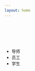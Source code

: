 ```yaml
---
layout: home
---
```

<!--index.md-->

 <img  src="./favicon.jpg" border="0" style="display:none;"/>
<div class="container head" style="height:70px;">
</div>
<link href="./css/dialog.css" rel="stylesheet">

<div class="container">
	<input type="hidden" id="people_json" value='{"tutor":[{"id":"1","name":"李凤华","img":"./images/lifenghua.jpg","introduce":"李凤华，男，1966年3月出生，中国科学院信息工程研究所研究员、博士生导师，曾为北京电子科技学院教授、西安电子科技大学通信工程学院兼职教授、博士生导师，中国科学院“百人计划”学者。","span_id":"span_1"},{"id":"2","name":"牛犇","img":"./images/niuben.jpg","introduce":"待补充","span_id":"span_2"},{"id":"3","name":"郭云川","img":"./images/guoyunchuan.jpg","introduce":"待补充","span_id":"span_3"},{"id":"4","name":"王竹","img":"./images/wangzhu.jpg","introduce":"王竹，工学博士，硕士生导师。主持国家自然科学基金一项，所级密码专项两项，先后参与国家科技支撑计划，国家863重大专项，中科院先导专项等课题的研究工作，发表论文20余篇。主要研究方向为密码理论与技术。","span_id":"span_4"}],"worker":[{"id":"1","name":"耿魁","img":"./images/gengkui.jpg","introduce":"待补充","span_id":"span_1"},{"id":"2","name":"张巧夺","img":"./images/zhangqiaoduo.jpg","introduce":"张巧夺，女，1990年6月出生，中国科学院信息工程研究所助理工程师，研究方向网络安全管控技术及相关理论。","span_id":"span_2"},{"id":"3","name":"张玲翠","img":"./images/zhanglingcui.jpg","introduce":"待补充","span_id":"span_3"},{"id":"4","name":"周曙光","img":"./images/zhoushuguang.jpg","introduce":"待补充","span_id":"span_4"},{"id":"5","name":"王震","img":"./images/wangzhen.jpg","introduce":"待补充","span_id":"span_5"}],"student":[{"id":"1","name":"寇文龙","tutor":"李凤华研究员","img":"./images/kouwenlong.jpg","introduce":"寇文龙，男，1990年生，信息安全专业在读博士，熟练使用C、Shell脚本，熟悉Linux，热衷于探索操作系统的真相。","span_id":"span_1"},{"id":"2","name":"华佳烽","tutor":"李凤华研究员","img":"./images/huajiafeng.jpg","introduce":"华佳烽，西安电子科技大学密码学专业在读博士生，研究方向为隐私保护，主要聚焦于在线预诊断系统和远程医疗监测系统中的隐私泄露问题。","span_id":"span_2"},{"id":"3","name":"孙哲","tutor":"李凤华研究员","img":"./images/sunzhe.jpg","introduce":"孙哲，男，安徽安庆人，14级信息安全专业在读博士。研究方向隐私保护，爱好阅读、游泳。","span_id":"span_3"},{"id":"4","name":"陈黎丽","tutor":"李凤华研究员","img":"./images/chenlili.jpg","introduce":"陈黎丽，女，山东人，密码学专业在读博士生。本科毕业于南京信息工程大学，硕士毕业于兰州理工大学。目前主要进行采集策略方案的研究，对C语言有一定的了解。工作之余，热爱播音主持，喜欢瑜伽，游泳等运动。","span_id":"span_4"},{"id":"5","name":"王新宇","tutor":"李凤华研究员","img":"./images/wangxinyu.jpg","introduce":"王新宇，计算机专业系统与结构专业在读博士生，方向为隐私保护。主要研究移动客户端中用户隐私泄露问题。热爱编程，专注软件架构和面向对象语言理论。熟练使用各种编程IDE平台以及快捷键。常用C/C++、JAVA、Python语言开发。","span_id":"span_5"},{"id":"6","name":"李子孚","tutor":"李凤华研究员","img":"./images/lizifu.jpg","introduce":"李子孚，2014级硕士（2016级转博），访问控制方向，熟悉C、网络编程，java处于起步中~爱好养花、游泳、乒乓、轮滑。人生信条：仰望星空， 脚踏实地。","span_id":"span_6"},{"id":"27","name":"房梁","tutor":"方滨兴","img":"./images/fangliang.jpg","introduce":"山西太原人士，北京邮电大学2013级博士，研究方向是访问控制，马上要毕业加入NSP啦~~平时呢喜欢打打篮球，看看历史书~~","span_id":"span_27"},{"id":"7","name":"李勇俊","tutor":"李凤华研究员","img":"./images/liyongjun.jpg","introduce":"李勇俊，浙江丽水人，信工所2014级硕博连读研究生。个人理念：在纷繁复杂中保持内心的坚定、 笃实与从容， 始终做自己的主人。","span_id":"span_7"},{"id":"8","name":"刘子文","tutor":"郭云川副研究员","img":"./images/liuziwen.jpg","introduce":"刘子文，男，湖北咸宁人，2015级信息工程研究所计算机技术硕士，使用的编程语言是C语言，有一定的学习能力，喜欢的运动是羽毛球。","span_id":"span_8"},{"id":"9","name":"田博修","tutor":"李凤华研究员","img":"./images/tianboxiu.jpg","introduce":"田博修，研究生三年级，湖北荆州人。平时热爱游泳、篮球等运动，喜爱读书。熟练使用Java、Scala，有分布式计算、后台开发、多线程、异步I/O编程、数据挖掘和分析经验。","span_id":"span_9"},{"id":"5","name":"吕梦凡","tutor":"李凤华研究员","img":"./images/lvmengfan.jpg","introduce":"吕梦凡，福建宁德人，信息工程研究所2015级硕士研究生。熟悉使用Linux／C语言，研究内容为计算机网络相关方向。","span_id":"span_5"},{"id":"10","name":"陈鹏翔","tutor":"郭云川副研究员","img":"./images/chenpengxiang.jpg","introduce":"陈鹏翔，湖北人，16级专业硕士。爱好运动，旅游。比较熟悉java语言，对redis，以及spring，netty等开源框架比较感兴趣。","span_id":"span_10"},{"id":"11","name":"李凌","tutor":"李凤华研究员","img":"./images/liling.jpg","introduce":"李凌，湖南浏阳人，信息工程研究所五室NSP 2016级小硕士一枚。熟悉Linux C/C++。工作学习之余，爱好游泳、羽毛球等运动。","span_id":"span_11"},{"id":"12","name":"杨正坤","tutor":"郭云川副研究员","img":"./images/yangzhengkun.jpg","introduce":"杨正坤，热衷于ML/DL的amateur一枚，偏爱Python/C++，来自于美丽的火锅之城--重庆。钟爱的学习准则是--不偷懒，善独思。","span_id":"span_12"},{"id":"13","name":"李丁焱","tutor":"李凤华研究员","img":"./images/lidingyan.jpg","introduce":"李丁焱，山西临汾人，本科毕业于中央财经大学，16级学术硕士，踏实肯干，为人随和，希望未来的两年里能在李老师和各位老师以及师兄师姐们的悉心指导下，在科研和工程领域都能取得较大的进步。","span_id":"span_13"},{"id":"14","name":"金伟","tutor":"李凤华研究员","img":"./images/jinwei.jpg","introduce":"金伟，生源地为北京。目前是NSP组研二在读学生，本科是中央财经大学信息安全专业，于2016年大四进入NSP组，在工程组进行工程锻炼，在访问控制组结合理论进行研究，很喜欢组里努力向上的氛围。在今后，愿踏踏实实打好工程基础、提升论文水平，为组里做贡献、为自己积累实力，增强优势、填补短板。我喜欢舞蹈和运动，可以用在科研之余调节好自己，需要时娱乐大家，性格活泼开朗，认真负责，集体荣誉感强。","span_id":"span_14"},{"id":"15","name":"王瀚仪","tutor":"李凤华研究员","img":"./images/wanghanyi.jpg","introduce":"xxx","span_id":"span_15"},{"id":"16","name":"黄文博","tutor":"李凤华研究员","img":"./images/huangwenbo.jpg","introduce":"我来自山西太原，西安电子科技大学2016级计算机科学与技术专业在读硕士研究所，本科为燕山大学计算机科学与技术专业。目前在所里作为客座学生就读（2017年9月2日起）。对c++和c比较熟悉，喜欢数学和计算机。","span_id":"span_16"},{"id":"17","name":"陈佩","tutor":"李凤华研究员","img":"./images/chenpei.jpg","introduce":"陈佩，生于1993年，本科毕业自上海大学。平时业余时间多琢磨代码，喜欢看武侠小说和编程书籍。熟悉C/C++、Python、Java等常见语言，它们是我手中的刀和剑。","span_id":"span_17"},{"id":"18","name":"贺坤","tutor":"王竹副研究员","img":"./images/hekun.jpg","introduce":"贺坤，2017级硕士，，平时对linux c较为熟悉，组内做过天地一体化中的采集系统的相关工作。来自于安徽省安庆市。平时爱好运动，喜欢篮球、乒乓球、羽毛球等球类运动。","span_id":"span_18"},{"id":"19","name":"张晗","tutor":"郭云川副研究员","img":"./images/zhanghan.jpg","introduce":"张晗，安徽淮北人，毕业于四川大学，信息工程研究所五室硕士一年级在读，在组里实习期间参与了一些工程任务。喜欢旅游、运动。","span_id":"span_19"},{"id":"20","name":"尹沛捷","tutor":"李凤华研究员","img":"./images/yinpeijie.jpg","introduce":"尹沛捷，女，1995年3月生，陕西汉中人。2017年9月加入NSP。爱好广泛，钟爱体育运动，热别是羽毛球、篮球。","span_id":"span_20"},{"id":"21","name":"杨志东","tutor":"李凤华研究员","img":"./images/yangzhidong.jpg","introduce":"2017级计算机技术专业硕士，来自于辽宁锦州，毕业于哈尔滨工业大学(威海)，为人随和，求知欲强，喜欢运动，酷爱篮球。","span_id":"span_21"},{"id":"22","name":"诸天逸","tutor":"李凤华研究员","img":"./images/zhutianyi.jpg","introduce":"诸天逸，男，江苏无锡人，毕业于南京信息工程大学，现就读于中国科学院信息工程研究所，网络空间安全专业直博一年级。","span_id":"span_22"},{"id":"23","name":"袁青云","tutor":"王竹副研究员","img":"./images/yuanqingyun.jpg","introduce":"袁青云，男，湖北孝感人，2017级信息工程研究所信号与信息处理硕士，使用C语言、matlab编程，平时喜欢健身，看喜剧节目。","span_id":"span_23"},{"id":"24","name":"曹晓刚","tutor":"李凤华研究员","img":"./images/caoxiaogang.jpg","introduce":"曹晓刚，客座本科生，准NSPer，爱好打篮球，写文章，喜欢科比，喜欢他不服输的曼巴精神。喜欢随便写点东西，想起什么就写什么，也没啥流派，单纯的喜欢。喜欢猫狗等小动物。","span_id":"span_24"},{"id":"25","name":"李根","tutor":"郭云川副研究员","img":"./images/ligen.jpg","introduce":"我来自湖北鄂州，信息安全专业大四在读，目前在所里作为客座学生就读。对java和c比较熟悉，喜欢敲代码的感觉。作为有着一颗文艺心的理工男，除了唱歌没啥爱好。","span_id":"span_25"},{"id":"26","name":"童红明","tutor":"李凤华研究员","img":"./images/tonghongming.jpg","introduce":"童红明，湖北省赤壁市人，本科毕业于西安电子科技大学计算机科学与技术专业，现为西电计算机科学与技术专业研二硕士，信工所客座学生，热衷于移动端与前端开发，在NSP组内负责天地一体化管控平台前端开发。","span_id":"span_26"}]}' />
	<div class="row-xs-12" >
        <div class="col-xs-3 col-sm-3" > 
		<ul>
            <li class="list-group-item"><span id="tutor_c" style="cursor:pointer">导师</span></li>
            <li class="list-group-item"><span id="worker_c" style="cursor:pointer">员工</span></li>
            <li class="list-group-item"><span id="student_c" style="cursor:pointer">学生</span></li>
        </ul>
        </div>
        <div class="col-xs-9 col-sm-9">
			<table class="table">
				<caption id="caption"></caption>
				<tbody id="tbody">
				</tbody>
			</table>
        </div>
    </div>
</div>


<div class="dialog dialog_add" style="display: hidden;">
	<section class="dial_close"></section>
	<div id="img" style="text-align:center;margin-top:10px;"></div>
	<div id="name" style="text-align:center;margin-top:10px;"></div>
	<div id="student" style="text-align:center;margin-top:10px;"></div>
	<div id="tutor" style="text-align:center;margin-top:10px;"></div>
	<div id="introduce" style="margin-top:10px;margin-left:10px;margin-right:10px;"></div>
</div>
<script type="text/javascript">
	function f(str){
		if(str=="tutor")
			w = $("#caption")[0].innerHTML='导师';
		else if(str=="worker")
			w = $("#caption")[0].innerHTML='员工';
		else if(str=="student")
			w = $("#caption")[0].innerHTML='学生';
		w = $("#caption").width();
		$("#tbody")[0].innerHTML="";
		//列数
		var col_count = parseInt(w/80);
		var a = eval('(' + $("#people_json")[0].value + ')');
		var tutor_count = a[str].length
		//行数
		var row_count = parseInt(tutor_count/col_count+1);
		for(i=0;i<row_count;i++){
			var row = document.createElement('tr'); //创建行 
			for(j=0;j<col_count;j++){
				if(i*col_count+j>=tutor_count){
					break;
				}else{
					var idCell = document.createElement('td');
					idCell.innerHTML = "<span class='span_c' id="+a[str][i*col_count+j]['span_id']+" style='cursor:pointer;'>"+a[str][i*col_count+j]['name']+"</span>"; //填充数据 
					row.appendChild(idCell); 
				}
			}
			tbody.appendChild(row);
		}
		$(".span_c").click(function(){
			var id = $(this)[0].id;
			var a = eval('(' + $("#people_json")[0].value + ')');
			var str;
			if($("#caption")[0].innerHTML=='导师')
				str="tutor";
			else if($("#caption")[0].innerHTML=='员工')
				str="worker";
			else if($("#caption")[0].innerHTML=='学生')
				str="student";
			for(i=0;i<a[str].length;i++){
				if(a[str][i]['span_id']==id){
					var obj=a[str][i];
					break;
				}
			}
			$(".dialog").show(100,function(){
				$(".dialog").addClass("dialog_add");
				$(".dial_close").addClass("dial_close_add");
				$(".dial_area").focus();
				$(".dial_close").removeClass("dial_close_add");
				$("#img")[0].innerHTML='<img src='+obj['img']+' style="margin:0;auto;width:145px;height:200px;">';
				$("#tutor")[0].innerHTML='';
				$("#student")[0].innerHTML='';
				$("#name")[0].innerHTML='<h2 style="margin:0;auto;">'+obj['name']+'</h2>';
				if(str=='tutor'){
					if(obj["student"] != undefined)
						$("#student")[0].innerHTML='<h3 style="margin:0;auto;">学生：'+obj['student']+'</h3>';
				}else if(str=='student'){
					if(obj["tutor"] != undefined )
					$("#tutor")[0].innerHTML='<h3 style="margin:0;auto;">导师：'+obj['tutor']+'</h3>';
				}
				$("#introduce")[0].innerHTML=obj['introduce'];
			});
		});
		$(".dial_close").click(function(){
				$("#introduce")[0].innerHTML='';
			$(this).addClass("dial_close_add");
			$(".dialog").delay(100).hide(400,function(){
				$(".dialog").removeClass("dialog_add");
				$(".dial_close").addClass("dial_close_add");
			});
		});
	}

	function tutor(){
		f('tutor');
	}
	function worker(){
		f('worker');
	}
	function student(){
		f('student');
	}
	$("#tutor_c").click(tutor);
	$("#worker_c").click(worker);
	$("#student_c").click(student);
	
	$(document).ready(function(){
		tutor();
		$(window).resize(function(){
			if($("#caption")[0].innerHTML=='导师')
				tutor()
			else if($("#caption")[0].innerHTML=='员工')
				worker()
			else if($("#caption")[0].innerHTML=='学生')
				student();
			
		});
	});
</script>

<!--End index.html-->
